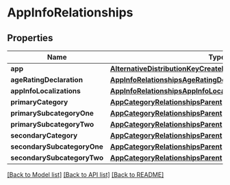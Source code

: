 # AppInfoRelationships

## Properties
Name | Type | Description | Notes
------------ | ------------- | ------------- | -------------
**app** | [**AlternativeDistributionKeyCreateRequestDataRelationshipsApp**](AlternativeDistributionKeyCreateRequestDataRelationshipsApp.md) |  | [optional] 
**ageRatingDeclaration** | [**AppInfoRelationshipsAgeRatingDeclaration**](AppInfoRelationshipsAgeRatingDeclaration.md) |  | [optional] 
**appInfoLocalizations** | [**AppInfoRelationshipsAppInfoLocalizations**](AppInfoRelationshipsAppInfoLocalizations.md) |  | [optional] 
**primaryCategory** | [**AppCategoryRelationshipsParent**](AppCategoryRelationshipsParent.md) |  | [optional] 
**primarySubcategoryOne** | [**AppCategoryRelationshipsParent**](AppCategoryRelationshipsParent.md) |  | [optional] 
**primarySubcategoryTwo** | [**AppCategoryRelationshipsParent**](AppCategoryRelationshipsParent.md) |  | [optional] 
**secondaryCategory** | [**AppCategoryRelationshipsParent**](AppCategoryRelationshipsParent.md) |  | [optional] 
**secondarySubcategoryOne** | [**AppCategoryRelationshipsParent**](AppCategoryRelationshipsParent.md) |  | [optional] 
**secondarySubcategoryTwo** | [**AppCategoryRelationshipsParent**](AppCategoryRelationshipsParent.md) |  | [optional] 

[[Back to Model list]](../README.md#documentation-for-models) [[Back to API list]](../README.md#documentation-for-api-endpoints) [[Back to README]](../README.md)


